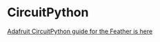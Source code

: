


# CircuitPython

[Adafruit CircuitPython guide for the Feather is here](https://learn.adafruit.com/adafruit-esp32-s2-tft-feather/circuitpython)